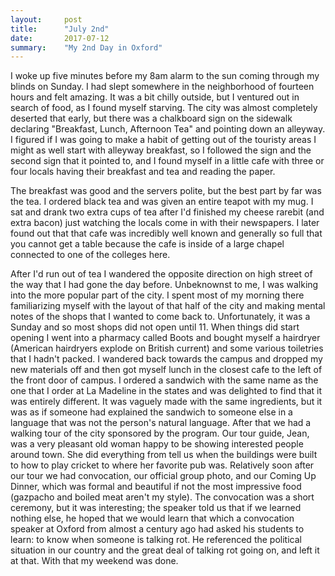 ```yaml
---
layout:     post
title:      "July 2nd"
date:       2017-07-12
summary:    "My 2nd Day in Oxford"
---
```


I woke up five minutes before my 8am alarm to the sun coming through my blinds on Sunday. I had slept somewhere in the neighborhood of fourteen hours and felt amazing. It was a bit chilly outside, but I ventured out in search of food, as I found myself starving. The city was almost completely deserted that early, but there was a chalkboard sign on the sidewalk declaring "Breakfast, Lunch, Afternoon Tea" and pointing down an alleyway. I figured if I was going to make a habit of getting out of the touristy areas I might as well start with alleyway breakfast, so I followed the sign and the second sign that it pointed to, and I found myself in a little cafe with three or four locals having their breakfast and tea and reading the paper.

The breakfast was good and the servers polite, but the best part by far was the tea. I ordered black tea and was given an entire teapot with my mug. I sat and drank two extra cups of tea after I'd finished my cheese rarebit (and extra bacon) just watching the locals come in with their newspapers. I later found out that that cafe was incredibly well known and generally so full that you cannot get a table because the cafe is inside of a large chapel connected to one of the colleges here.

After I'd run out of tea I wandered the opposite direction on high street of the way that I had gone the day before. Unbeknownst to me, I was walking into the more popular part of the city. I spent most of my morning there familiarizing myself with the layout of that half of the city and making mental notes of the shops that I wanted to come back to. Unfortunately, it was a Sunday and so most shops did not open until 11. When things did start opening I went into a pharmacy called Boots and bought myself a hairdryer (American hairdryers explode on British current) and some various toiletries that I hadn't packed. 
I wandered back towards the campus and dropped my new materials off and then got myself lunch in the closest cafe to the left of the front door of campus. I ordered a sandwich with the same name as the one that I order at La Madeline in the states and was delighted to find that it was entirely different. It was vaguely made with the same ingredients, but it was as if someone had explained the sandwich to someone else in a language that was not the person's natural language. 
After that we had a walking tour of the city sponsored by the program. Our tour guide, Jean, was a very pleasant old woman happy to be showing interested people around town. She did everything from tell us when the buildings were built to how to play cricket to where her favorite pub was. Relatively soon after our tour we had convocation, our official group photo, and our Coming Up Dinner, which was formal and beautiful if not the most impressive food (gazpacho and boiled meat aren't my style). The convocation was a short ceremony, but it was interesting; the speaker told us that if we learned nothing else, he hoped that we would learn that which a convocation speaker at Oxford from almost a century ago had asked his students to learn: to know when someone is talking rot. He referenced the political situation in our country and the great deal of talking rot going on, and left it at that. With that my weekend was done. 